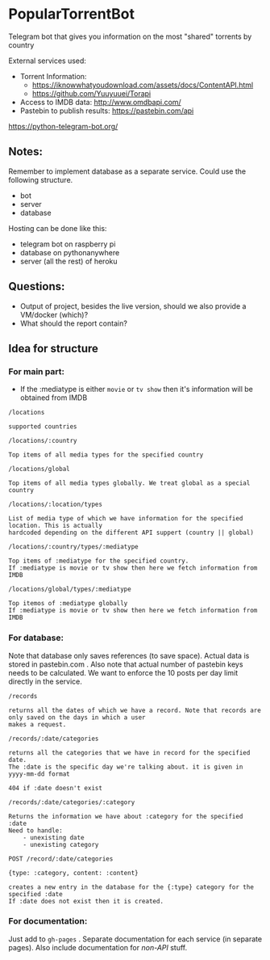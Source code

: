 # PopularTorrentBot

Telegram bot that gives you information on the most "shared" torrents by country

External services used:
- Torrent Information: 
  - https://iknowwhatyoudownload.com/assets/docs/ContentAPI.html
  - https://github.com/Yuuyuuei/Torapi
- Access to IMDB data: http://www.omdbapi.com/
- Pastebin to publish results: https://pastebin.com/api

https://python-telegram-bot.org/


## Notes:

Remember to implement database as a separate service. Could use the following structure. 

- bot
- server
- database

Hosting can be done like this:

- telegram bot on raspberry pi
- database on pythonanywhere
- server (all the rest) of heroku


## Questions:

- Output of project, besides the live version, should we also provide a VM/docker (which)?
- What should the report contain?


## Idea for structure

### For main part:

- If the :mediatype is either `movie` or `tv show` then it's information will be obtained from IMDB

`/locations`

    supported countries 

`/locations/:country`

    Top items of all media types for the specified country

`/locations/global`

    Top items of all media types globally. We treat global as a special country

`/locations/:location/types`

    List of media type of which we have information for the specified location. This is actually
    hardcoded depending on the different API suppert (country || global)

`/locations/:country/types/:mediatype`

    Top items of :mediatype for the specified country.
    If :mediatype is movie or tv show then here we fetch information from IMDB

`/locations/global/types/:mediatype`

    Top itemos of :mediatype globally
    If :mediatype is movie or tv show then here we fetch information from IMDB


### For database:

Note that database only saves references (to save space). Actual data is stored in pastebin.com . Also note that 
actual number of pastebin keys needs to be calculated. We want to enforce the 10 posts per day limit directly
in the service.

`/records`

    returns all the dates of which we have a record. Note that records are only saved on the days in which a user
    makes a request. 

`/records/:date/categories`

    returns all the categories that we have in record for the specified date. 
    The :date is the specific day we're talking about. it is given in yyyy-mm-dd format

    404 if :date doesn't exist

`/records/:date/categories/:category`

    Returns the information we have about :category for the specified :date
    Need to handle:
        - unexisting date
        - unexisting category

`POST /record/:date/categories`

    {type: :category, content: :content} 

    creates a new entry in the database for the {:type} category for the specified :date
    If :date does not exist then it is created. 


### For documentation:

Just add to `gh-pages` . Separate documentation for each service (in separate pages).
Also include documentation for *non-API* stuff.